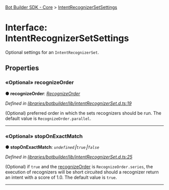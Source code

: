 [Bot Builder SDK - Core](../README.md) > [IntentRecognizerSetSettings](../interfaces/botbuilder.intentrecognizersetsettings.md)



# Interface: IntentRecognizerSetSettings


Optional settings for an `IntentRecognizerSet`.


## Properties
<a id="recognizeorder"></a>

### «Optional» recognizeOrder

**●  recognizeOrder**:  *[RecognizeOrder](../enums/botbuilder.recognizeorder.md)* 

*Defined in [libraries/botbuilder/lib/intentRecognizerSet.d.ts:19](https://github.com/Microsoft/botbuilder-js/blob/0b16877/libraries/botbuilder/lib/intentRecognizerSet.d.ts#L19)*



(Optional) preferred order in which the sets recognizers should be run. The default value is `RecognizeOrder.parallel`.




___

<a id="stoponexactmatch"></a>

### «Optional» stopOnExactMatch

**●  stopOnExactMatch**:  *`undefined`⎮`true`⎮`false`* 

*Defined in [libraries/botbuilder/lib/intentRecognizerSet.d.ts:25](https://github.com/Microsoft/botbuilder-js/blob/0b16877/libraries/botbuilder/lib/intentRecognizerSet.d.ts#L25)*



(Optional) if `true` and the [recognizeOrder](#recognizeorder) is `RecognizeOrder.series`, the execution of recognizers will be short circuited should a recognizer return an intent with a score of 1.0\. The default value is `true`.




___


